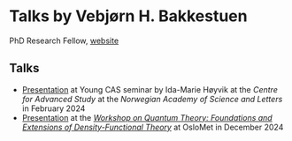 # Talks by Vebjørn H. Bakkestuen
PhD Research Fellow, [website](https://uni.oslomet.no/regal/vebjorn-h-bakkestuen/)

## Talks
+ [Presentation](https://github.com/ERC-REGAL/REGAL/blob/main/Talks/V.Bakkestuen/QEDFT_CentreForAdvancedStudy.pdf) at Young CAS seminar by Ida-Marie Høyvik at the *Centre for Advanced Study* at the *Norwegian Academy of Science and Letters* in February 2024
+ [Presentation](https://github.com/ERC-REGAL/REGAL/blob/main/Talks/V.Bakkestuen/QEDFT_Dicke_DFTWorkshopOslo2024.pdf) at the [*Workshop on Quantum Theory: Foundations and Extensions of Density-Functional Theory*](https://uni.oslomet.no/quantum/workshop-foundations-and-extensions-of-dft/) at OsloMet in December 2024